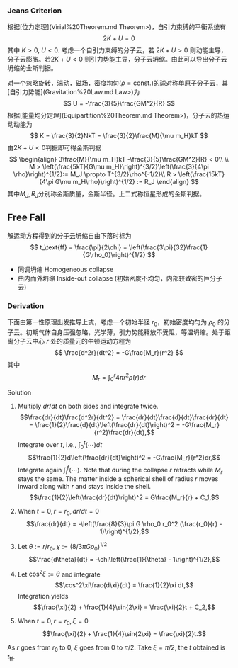 ### Jeans Criterion
根据[位力定理](Virial%20Theorem.md Theorem>)，自引力束缚的平衡系统有
$$
2K + U = 0
$$
其中 $K > 0$, $U < 0$. 考虑一个自引力束缚的分子云，若 $2K + U > 0$ 则动能主导，分子云膨胀。若$2K + U<0$ 则引力势能主导，分子云坍缩。由此可以导出分子云坍缩的金斯判据。

对一个忽略旋转，湍动，磁场，密度均匀($\rho=\text{const.}$)的球对称单原子分子云，其[自引力势能](Gravitation%20Law.md Law>)为
$$
U = -\frac{3}{5}\frac{GM^2}{R}
$$
根据[能量均分定理](Equipartition%20Theorem.md Theorem>)，分子云的热运动动能为
$$
K = \frac{3}{2}NkT = \frac{3}{2}\frac{M}{\mu m_H}kT
$$
由$2K+U<0$判据即可得金斯判据
$$
\begin{align}
3\frac{M}{\mu m_H}kT -\frac{3}{5}\frac{GM^2}{R} < 0\\
\\
M > \left(\frac{5kT}{G\mu m_H}\right)^{3/2}\left(\frac{3}{4\pi \rho}\right)^{1/2}:= M_J \propto T^{3/2}\rho^{-1/2}\\
R > \left(\frac{15kT}{4\pi G\mu m_H\rho}\right)^{1/2} := R_J
\end{align}
$$
其中$M_J, R_J$分别称金斯质量，金斯半径。上二式称恒星形成的金斯判据。


## Free Fall
解运动方程得到的分子云坍缩自由下落时标为
$$
t_\text{ff} = \frac{\pi}{2\chi} = \left(\frac{3\pi}{32}\frac{1}{G\rho_0}\right)^{1/2}
$$
- 同调坍缩 Homogeneous collapse
- 由内而外坍缩 Inside-out collapse (初始密度不均匀，内部较致密的巨分子云)

### Derivation

下面由第一性原理出发推导上式，考虑一个初始半径 $r_0$，初始密度均匀为 $\rho_0$ 的分子云。初期气体自身压强忽略，光学薄，引力势能释放不受阻，等温坍缩。处于距离分子云中心 $r$ 处的质量元的牛顿运动方程为
$$
\frac{d^2r}{dt^2} = -G\frac{M_r}{r^2}
$$
其中
$$M_r = \int_0^r4\pi r^2\rho(r)dr$$

Solution
1. Multiply $dr/dt$ on both sides and integrate twice.
$$\frac{dr}{dt}\frac{d^2r}{dt^2} = \frac{dr}{dt}\frac{d}{dt}\frac{dr}{dt} = \frac{1}{2}\frac{d}{dt}\left(\frac{dr}{dt}\right)^2 = -G\frac{M_r}{r^2}\frac{dr}{dt},$$
Integrate over $t$, i.e., $\int_0^t(\cdots) dt$
$$\frac{1}{2}d\left(\frac{dr}{dt}\right)^2 = -G\frac{M_r}{r^2}dr,$$
Integrate again $\int_i^f(\cdots)$. Note that during the collapse $r$ retracts while $M_r$ stays the same. The matter inside a spherical shell of radius $r$ moves inward along with $r$ and stays inside the shell. 
$$\frac{1}{2}\left(\frac{dr}{dt}\right)^2 = G\frac{M_r}{r} + C_1,$$

2. When $t=0,\, r=r_0, dr/dt=0$
$$\frac{dr}{dt} = -\left(\frac{8}{3}\pi G \rho_0 r_0^2 (\frac{r_0}{r} - 1)\right)^{1/2},$$
3. Let $\theta := r/r_0$, $\chi := (8/3\pi G\rho_0)^{1/2}$
$$\frac{d\theta}{dt} = -\chi\left(\frac{1}{\theta} - 1\right)^{1/2},$$
4. Let $\cos^2\xi:=\theta$ and integrate
$$\cos^2\xi\frac{d\xi}{dt} = \frac{1}{2}\xi dt,$$
Integration yields
$$\frac{\xi}{2} + \frac{1}{4}\sin{2\xi} = \frac{\xi}{2}t + C_2,$$
5. When $t=0,\, r=r_0, \xi=0$
$$\frac{\xi}{2} + \frac{1}{4}\sin{2\xi} = \frac{\xi}{2}t.$$

As $r$ goes from $r_0$ to $0$, $\xi$ goes from $0$ to $\pi/2$. Take $\xi=\pi/2$, the $t$ obtained is $t_\text{ff}$.